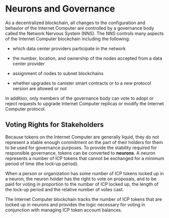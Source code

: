 # Neurons and Governance

As a decentralized blockchain, all changes to the configuration and behavior of the Internet Computer are controlled by a governance body called the Network Nervous System (NNS). The NNS controls many aspects of the Internet Computer blockchain including the following:

-   which data center providers participate in the network

-   the number, location, and ownership of the nodes accepted from a data center provider

-   assignment of nodes to subnet blockchains

-   whether upgrades to canister smart contracts or to a new protocol version are allowed or not

In addition, only members of the governance body can vote to adopt or reject requests to upgrade Internet Computer replicas or modify the Internet Computer protocol.

## Voting Rights for Stakeholders

Because tokens on the Internet Computer are generally liquid, they do not represent a stable enough commitment on the part of their holders for them to be used for governance purposes. To provide the stability required for responsible governance, tokens can be converted to **neurons**. A neuron represents a number of ICP tokens that cannot be exchanged for a minimum period of time (the lock-up period).

When a person or organization has some number of ICP tokens locked up in a neuron, the neuron holder has the right to vote on proposals, and to be paid for voting in proportion to the number of ICP locked up, the length of the lock-up period and the relative number of votes cast.

The Internet Computer blockchain tracks the number of ICP tokens that are locked up in neurons and provides the logic necessary for voting in conjunction with managing ICP token account balances.
